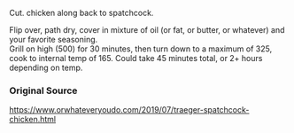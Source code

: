 Cut. chicken along back to spatchcock.  

Flip over, path dry, cover in mixture of oil (or fat, or butter, or whatever) and your favorite seasoning.  
Grill on high (500) for 30 minutes, then turn down to a maximum of 325, cook to internal temp of 165.  Could take 45 minutes total, or 2+ hours depending on temp.

### Original Source

https://www.orwhateveryoudo.com/2019/07/traeger-spatchcock-chicken.html
